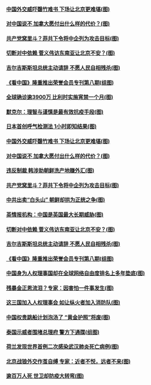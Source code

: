 #### [中国外交威吓罄竹难书 下场让北京更难堪(图)](../pages/p9/949472.md?t=10180751) 
#### [对中国说不 加拿大愿付出什么样的代价？(图)](../pages/p9/949511.md?t=10180751) 
#### [共产党窝里斗？菲共下令将中企列为攻击目标(图)](../pages/p9/949438.md?t=10180751) 
#### [切断对中依赖 菅义伟访东南亚让北京不安？(图)](../pages/p9/949352.md?t=10180751) 
#### [吉尔吉斯斯坦总统主动请辞 不愿人民自相残杀(图)](../pages/p9/949386.md?t=10180751) 
#### [《看中国》隆重推出荣誉会员专刊第八期(组图)](../pages/p9/949299.md?t=10180751) 
#### [全球确诊逾3900万 比利时实施宵禁一个月(图)](../pages/p9/949551.md?t=10180751) 
#### [默克尔：理智与谨慎是最有效抗疫手段(图)](../pages/p9/949593.md?t=10180751) 
#### [日本首创呼气检测法 1小时即知结果(图)](../pages/p9/949531.md?t=10180751) 
#### [中国外交威吓罄竹难书 下场让北京更难堪(图)](../pages/p9/949472.md?t=10180751) 
#### [对中国说不 加拿大愿付出什么样的代价？(图)](../pages/p9/949511.md?t=10180751) 
#### [违反制裁 韩涉助朝鲜洗产地赚外汇(图)](../pages/p9/949458.md?t=10180751) 
#### [共产党窝里斗？菲共下令将中企列为攻击目标(图)](../pages/p9/949438.md?t=10180751) 
#### [中共出卖“白头山” 朝鲜却拱为正统之争(图)](../pages/p9/949356.md?t=10180751) 
#### [英情报机构：中国是英国最大长期威胁(图)](../pages/p9/949410.md?t=10180751) 
#### [切断对中依赖 菅义伟访东南亚让北京不安？(图)](../pages/p9/949352.md?t=10180751) 
#### [吉尔吉斯斯坦总统主动请辞 不愿人民自相残杀(图)](../pages/p9/949386.md?t=10180751) 
#### [《看中国》隆重推出荣誉会员专刊第八期(组图)](../pages/p9/949299.md?t=10180751) 
#### [中国身为人权理事国却在全球网络自由度排名上多年垫底(图)](../pages/p9/949330.md?t=10180751) 
#### [残暴金正恩流泪？专家：因害怕一件事发生(图)](../pages/p9/949247.md?t=10180751) 
#### [这三国加入人权理事会 如让纵火者加入消防队(图)](../pages/p9/949298.md?t=10180751) 
#### [中国权贵跳船计划泡汤了 “黄金护照”将废(图)](../pages/p9/949253.md?t=10180751) 
#### [泰国示威者围堵总理府 警方下通牒(组图)](../pages/p9/949282.md?t=10180751) 
#### [荷兰发现世界首例二次感染武汉肺炎死亡病例(图)](../pages/p9/949186.md?t=10180751) 
#### [北京战狼外交作茧自缚 专家：近者不悦，远者不来(图)](../pages/p9/949230.md?t=10180751) 
#### [逾百万人死 世卫却防疫大转弯(图)](../pages/p9/949131.md?t=10180751) 
